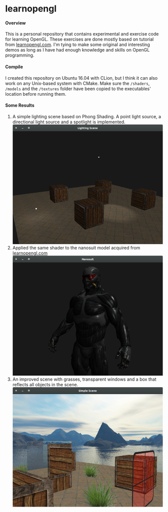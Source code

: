 # learnopengl
#### Overview
This is a personal repository that contains experimental and exercise
code for learning OpenGL. These exercises are done
mostly based on tutorial from [learnopengl.com](learnopengl.com).
I'm tying to make some original and interesting demos as long as
I have had enough knowledge and skills on OpenGL programming.
#### Compile
I created this repository on Ubuntu 16.04 with CLion, but I think it can
also work on any Unix-based system with CMake.
Make sure the `/shaders`,  `/models` and the `/textures` folder have
been copied to the executables' location before running them.
#### Some Results
1. A simple lighting scene based on Phong Shading. A point light source,
a directional light source and a spotlight is implemented.
![](screenshots/MultipleLights.png)
2. Applied the same shader to the nanosuit model acquired from
[learnopengl.com](learnopengl.com)
![](screenshots/Nanosuit.png)
3. An improved scene with grasses, transparent windows and a box that
reflects all objects in the scene.
![](screenshots/DynamicReflection.png)
